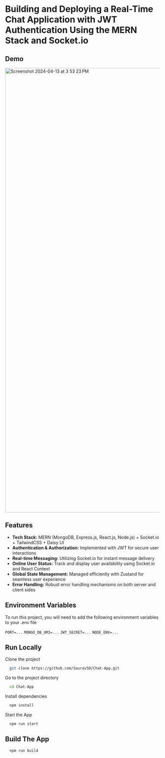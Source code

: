 
# Building and Deploying a Real-Time Chat Application with JWT Authentication Using the MERN Stack and Socket.io









## Demo
<img width="1440" alt="Screenshot 2024-04-13 at 3 53 23 PM" src="https://github.com/Saurav50/Chat-App/assets/98273408/2106d25d-13b3-452c-a798-68ef6b15306e">


## Features

- **Tech Stack:** MERN (MongoDB, Express.js, React.js, Node.js) + Socket.io + TailwindCSS + Daisy UI
- **Authentication & Authorization:** Implemented with JWT for secure user interactions
- **Real-time Messaging:** Utilizing Socket.io for instant message delivery
- **Online User Status:** Track and display user availability using Socket.io and React Context
- **Global State Management:** Managed efficiently with Zustand for seamless user experience
- **Error Handling:** Robust error handling mechanisms on both server and client sides

## Environment Variables

To run this project, you will need to add the following environment variables to your .env file

`PORT=...`
`MONGO_DB_URI=...`
`JWT_SECRET=...`
`NODE_ENV=...`
## Run Locally

Clone the project

```bash
  git clone https://github.com/Saurav50/Chat-App.git
```

Go to the project directory

```bash
  cd Chat-App
```

Install dependencies

```bash
  npm install
```

Start the App

```bash
  npm run start
```


## Build The App



```bash
  npm run build
```
    
